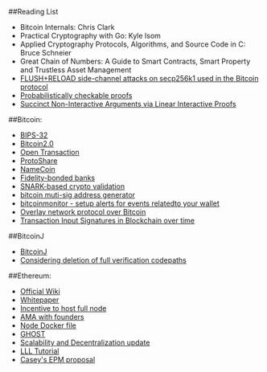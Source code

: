 ##Reading List

* Bitcoin Internals: Chris Clark
* Practical Cryptography with Go: Kyle Isom
* Applied Cryptography Protocols, Algorithms, and Source Code in C: Bruce Schneier
* Great Chain of Numbers: A Guide to Smart Contracts, Smart Property and Trustless Asset Management
* [FLUSH+RELOAD side-channel attacks on secp256k1 used in the Bitcoin protocol](http://eprint.iacr.org/2014/161.pdf)
* [Probabilistically checkable proofs](http://en.wikipedia.org/wiki/Probabilistically_checkable_proof)
* [Succinct Non-Interactive Arguments via Linear Interactive Proofs](https://eprint.iacr.org/2012/718.pdf)

##Bitcoin:

* [BIPS-32](https://github.com/bitcoin/bips/blob/master/bip-0032.mediawiki)
* [Bitcoin2.0](http://voices.yahoo.com/bitcoin-20-explained-colored-coins-vs-mastercoin-vs-12475857.html)
* [Open Transaction](http://opentransactions.org)
* [ProtoShare](https://bitcointalk.org/index.php?topic=325261.0)
* [NameCoin](https://en.bitcoin.it/wiki/Namecoin)
* [Fidelity-bonded banks](https://bitcointalk.org/index.php?topic=146307.0)
* [SNARK-based crypto validation](https://bitcointalk.org/index.php?topic=367049.0)
* [bitcoin muti-sig address generator](https://coinb.in/multisig/)
* [bitcoinmonitor - setup alerts for events relatedto your wallet](http://www.bitcoinmonitor.net/)
* [Overlay network protocol over Bitcoin](https://bitcointalk.org/index.php?topic=55842.0)
* [Transaction Input Signatures in Blockchain over time](http://codesuppository.blogspot.com/2014/03/transaction-input-signatures-in-bitcoin.html)

##BitcoinJ
* [BitcoinJ](https://code.google.com/p/bitcoinj/)
* [Considering deletion of full verification codepaths](https://groups.google.com/forum/#!topic/bitcoinj/0dRodYWVI4c)

##Ethereum:
* [Official Wiki](https://github.com/ethereum/wiki/wiki/%5BEnglish%5D-Ethereum-TOC)
* [Whitepaper](https://github.com/ethereum/wiki/wiki/%5BEnglish%5D-White-Paper)
* [Incentive to host full node](http://www.reddit.com/r/ethereum/comments/1x5yg5/incentives_to_host_a_full_node/)
* [AMA with founders](http://www.reddit.com/r/IAmA/comments/1xb5rj/hi_were_the_ethereum_founding_team_ask_us_anything/cf9zuek)
* [Node Docker file](https://gist.github.com/caktux/483d2679f5f544b32ce9)
* [GHOST](http://www.cs.huji.ac.il/~avivz/pubs/13/btc_scalability_full.pdf)
* [Scalability and Decentralization update](http://blog.ethereum.org/2014/02/18/ethereum-scalability-and-decentralization-updates/)
* [LLL Tutorial](https://github.com/ethereum/cpp-ethereum/wiki/LLL-Tutorial?utm_content=buffera9fc5&utm_medium=social&utm_source=twitter.com&utm_campaign=buffer)
* [Casey's EPM proposal](http://coda.caseykuhlman.com/entries/2014/introducing-ethereum-package-manager.html?utm_source=twitter.com&utm_medium=social&utm_campaign=buffer&utm_content=buffer17d52)


